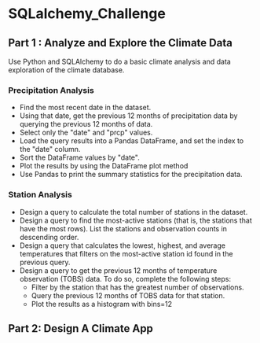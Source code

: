 # SQLalchemy_Challenge

## Part 1 : Analyze and Explore the Climate Data

Use Python and SQLAlchemy to do a basic climate analysis and data exploration of the climate database. 

### Precipitation Analysis

- Find the most recent date in the dataset.
- Using that date, get the previous 12 months of precipitation data by querying the previous 12 months of data.
- Select only the "date" and "prcp" values.
- Load the query results into a Pandas DataFrame, and set the index to the "date" column.
- Sort the DataFrame values by "date".
- Plot the results by using the DataFrame plot method
- Use Pandas to print the summary statistics for the precipitation data.




### Station Analysis

- Design a query to calculate the total number of stations in the dataset.
- Design a query to find the most-active stations (that is, the stations that have the most rows). List the stations and observation counts in descending order.
- Design a query that calculates the lowest, highest, and average temperatures that filters on the most-active station id found in the previous query.
- Design a query to get the previous 12 months of temperature observation (TOBS) data. To do so, complete the following steps:
  - Filter by the station that has the greatest number of observations.
  - Query the previous 12 months of TOBS data for that station.
  - Plot the results as a histogram with bins=12


## Part 2: Design A Climate App
